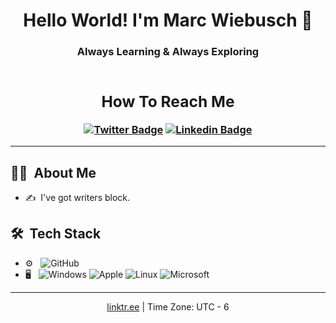 <h1 align="center"> Hello World! I'm Marc Wiebusch 👋 </h1>
<h3 align="center"> Always Learning &amp; Always Exploring

<div align="center">

<br>

<h2>How To Reach Me</h2>

[![Twitter Badge](https://img.shields.io/badge/-Twitter-1ca0f1?style=flat-square&logo=twitter&logoColor=white&link=https://twitter.com/MarcWiebusch)](https://twitter.com/MarcWiebusch) [![Linkedin Badge](https://img.shields.io/badge/-LinkedIn-blue?style=flat-square&logo=Linkedin&logoColor=white&link=https://www.linkedin.com/in/marc-wiebusch/)](https://www.linkedin.com/in/marc-wiebusch) 

---

</div>

<h2> 👨‍💻 &nbsp;About Me</h2>

- ✍️ &nbsp;I've got writers block.


<h2> 🛠 &nbsp;Tech Stack</h2>

- ⚙️ &nbsp;
  ![GitHub](https://img.shields.io/badge/-GitHub-333333?style=flat&logo=github)
- 🖥 &nbsp;
  ![Windows](https://img.shields.io/badge/-Windows-333333?style=flat&logo=windows&logoColor=00bfff)
  ![Apple](https://img.shields.io/badge/-Mac-333333?style=flat&logo=apple)
  ![Linux](https://img.shields.io/badge/-Linux-333333?style=flat&logo=linux)
  ![Microsoft](https://img.shields.io/badge/-Microsoft_Office-333333?style=flat&logo=microsoft-office&logoColor=ff6600)

<!---

<h2> 📊 &nbsp;Profile Stats</h2>

<div>
  <a href="https://github.com/anuraghazra/github-readme-stats">
    <img src="https://github-readme-stats.vercel.app/api/top-langs/?username=MarcWiebusch&layout=compact" />
  </a>
</div>
<div>
  <a href="https://github.com/anuraghazra/github-readme-stats">
    <img src="https://github-readme-stats.vercel.app/api?username=MarcWiebusch&hide=stars,issues&count_private=true&show_icons=true"/>
  </a>
</div>

--->

---

  <div align="center">
    <a href="https://linktr.ee/MarcWiebusch" alt="linktr.ee">linktr.ee</a> | Time Zone: UTC - 6 
  </div>
